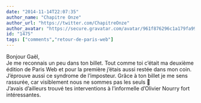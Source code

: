 ```yaml
---
date: "2014-11-14T22:07:35"
author_name: "Chapitre Onze"
author_url: "https://twitter.com/ChapitreOnze"
author_avatar: "https://secure.gravatar.com/avatar/961f876296c1a179fa996fd7803393c1"
id: "1475"
tags: ["comments","retour-de-paris-web"]
---
```

Bonjour Gaël,  
Je me reconnais un peu dans ton billet. Tout comme toi c’était ma deuxième édition de Paris Web et pour la première j’étais aussi restée dans mon coin.  
J’éprouve aussi ce syndrome de l’imposteur. Grâce à ton billet je me sens rassurée, car visiblement nous ne sommes pas les seuls 🙂  
J’avais d’ailleurs trouvé tes interventions à l’informelle d’Olivier Nourry fort intéressantes.